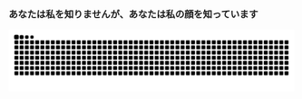 ### あなたは私を知りませんが、あなたは私の顔を知っています

  ![Snake animation](https://github.com/mssandeepkamath/mssandeepkamath/blob/output/github-contribution-grid-snake.svg)
